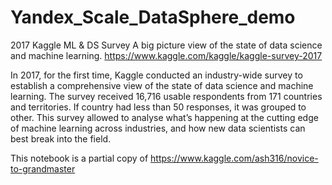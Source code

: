 # Yandex_Scale_DataSphere_demo
2017 Kaggle ML & DS Survey
A big picture view of the state of data science and machine learning.
https://www.kaggle.com/kaggle/kaggle-survey-2017

In 2017, for the first time, Kaggle conducted an industry-wide survey to establish a comprehensive view of the state of data science and machine learning. The survey received 16,716 usable respondents from 171 countries and territories. If country had less than 50 responses, it was grouped to other. This survey allowed to analyse what’s happening at the cutting edge of machine learning across industries, and how new data scientists can best break into the field.

This notebook is a partial copy of https://www.kaggle.com/ash316/novice-to-grandmaster   
